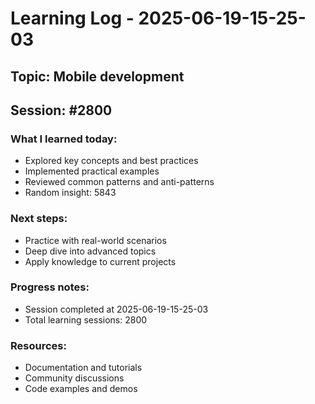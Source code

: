 # Learning Log - 2025-06-19-15-25-03

## Topic: Mobile development
## Session: #2800

### What I learned today:
- Explored key concepts and best practices
- Implemented practical examples  
- Reviewed common patterns and anti-patterns
- Random insight: 5843

### Next steps:
- Practice with real-world scenarios
- Deep dive into advanced topics
- Apply knowledge to current projects

### Progress notes:
- Session completed at 2025-06-19-15-25-03
- Total learning sessions: 2800

### Resources:
- Documentation and tutorials
- Community discussions
- Code examples and demos
